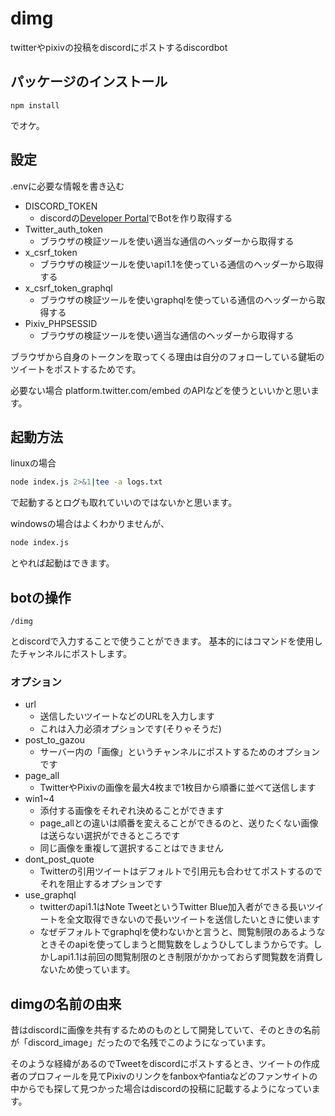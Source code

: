 # dimg
twitterやpixivの投稿をdiscordにポストするdiscordbot

## パッケージのインストール
```shell
npm install
```
でオケ。

## 設定
.envに必要な情報を書き込む
- DISCORD_TOKEN
  - discordの[Developer Portal](https://discord.com/developers/applications)でBotを作り取得する
- Twitter_auth_token
  - ブラウザの検証ツールを使い適当な通信のヘッダーから取得する
- x_csrf_token
  - ブラウザの検証ツールを使いapi1.1を使っている通信のヘッダーから取得する
- x_csrf_token_graphql
  - ブラウザの検証ツールを使いgraphqlを使っている通信のヘッダーから取得する
- Pixiv_PHPSESSID
  - ブラウザの検証ツールを使い適当な通信のヘッダーから取得する

ブラウザから自身のトークンを取ってくる理由は自分のフォローしている鍵垢のツイートをポストするためです。

必要ない場合 platform.twitter.com/embed のAPIなどを使うといいかと思います。

## 起動方法
linuxの場合
```sh
node index.js 2>&1|tee -a logs.txt
```
で起動するとログも取れていいのではないかと思います。

windowsの場合はよくわかりませんが、
```sh
node index.js
```
とやれば起動はできます。
## botの操作
```
/dimg
```
とdiscordで入力することで使うことができます。
基本的にはコマンドを使用したチャンネルにポストします。
### オプション
- url
  - 送信したいツイートなどのURLを入力します
  - これは入力必須オプションです(そりゃそうだ)
- post_to_gazou
  - サーバー内の「画像」というチャンネルにポストするためのオプションです
- page_all
  - TwitterやPixivの画像を最大4枚まで1枚目から順番に並べて送信します
- win1~4
  - 添付する画像をそれぞれ決めることができます
  - page_allとの違いは順番を変えることができるのと、送りたくない画像は送らない選択ができるところです
  - 同じ画像を重複して選択することはできません
- dont_post_quote
  - Twitterの引用ツイートはデフォルトで引用元も合わせてポストするのでそれを阻止するオプションです
- use_graphql
  - twitterのapi1.1はNote TweetというTwitter Blue加入者ができる長いツイートを全文取得できないので長いツイートを送信したいときに使います
  - なぜデフォルトでgraphqlを使わないかと言うと、閲覧制限のあるようなときそのapiを使ってしまうと閲覧数をしょうひしてしまうからです。しかしapi1.1は前回の閲覧制限のとき制限がかかっておらず閲覧数を消費しないため使っています。
## dimgの名前の由来
昔はdiscordに画像を共有するためのものとして開発していて、そのときの名前が「discord_image」だったので名残でこのようになっています。

そのような経緯があるのでTweetをdiscordにポストするとき、ツイートの作成者のプロフィールを見てPixivのリンクをfanboxやfantiaなどのファンサイトの中からでも探して見つかった場合はdiscordの投稿に記載するようになっています。
